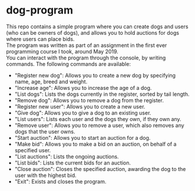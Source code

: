 # dog-program
This repo contains a simple program where you can create dogs and users (who can be owners of dogs), and allows you to hold auctions for dogs where users can place bids.  
The program was written as part of an assignment in the first ever programming course I took, around May 2019.  
You can interact with the program through the console, by writing commands. The following commands are available:  
- "Register new dog": Allows you to create a new dog by specifying name, age, breed and weight.  
- "Increase age": Allows you to increase the age of a dog.  
- "List dogs": Lists the dogs currently in the register, sorted by tail length.
- "Remove dog": Allows you to remove a dog from the register. 
- "Register new user": Allows you to create a new user.
- "Give dog": Allows you to give a dog to an existing user. 
- "List users": Lists each user and the dogs they own, if they own any. 
- "Remove user": Allows you to remove a user, which also removes any dogs that the user owns. 
- "Start auction": Allows you to start an auction for a dog. 
- "Make bid": Allows you to make a bid on an auction, on behalf of a specified user. 
- "List auctions": Lists the ongoing auctions. 
- "List bids": Lists the current bids for an auction. 
- "Close auction": Closes the specified auction, awarding the dog to the user with the highest bid. 
- "Exit": Exists and closes the program. 
